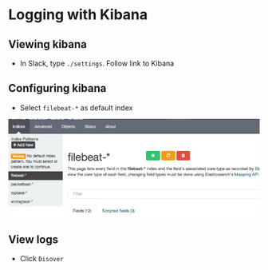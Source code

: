 # Logging with Kibana

## Viewing kibana

* In Slack, type `./settings`. Follow link to Kibana

## Configuring kibana

* Select `filebeat-*` as default index

![kibana1](kibana1.png)

## View logs

* Click `Disover`